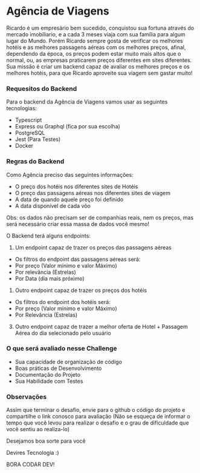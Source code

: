 # Agência de Viagens 

Ricardo é um empresário bem sucedido, conquistou sua fortuna através do mercado imobíliario, e a cada 3 meses viaja com sua família para algum lugar do Mundo.
Porém Ricardo sempre gosta de verificar os melhores hotéis e as melhores passagens aéreas com os melhores preços, afinal, dependendo da época, os preços podem estar muito mais altos que o normal, ou, as empresas praticarem preços diferentes em sites diferentes.
Sua missão é criar um backend capaz de avaliar os melhores preços e os melhores hotéis, para que Ricardo aproveite sua viagem sem gastar muito!

### Requesitos do Backend

Para o backend da Agência de Viagens vamos usar as seguintes tecnologias:
- Typescript 
- Express ou Graphql (fica por sua escolha)
- PostgreSQL
- Jest (Para Testes)
- Docker

### Regras do Backend

Como Agência preciso das seguintes informações:
- O preço dos hotéis nos diferentes sites de Hotéis
- O preço das passagens aéreas nos diferentes sites de viagem
- A data de quando aquele preço foi definido
- A data disponível de cada vôo

Obs: os dados não precisam ser de companhias reais, nem os preços, mas será necessário criar essa massa de dados você mesmo!

O Backend terá alguns endpoints:
1. Um endpoint capaz de trazer os preços das passagens aéreas
- Os filtros do endpoint das passagens aéreas será: 
 - Por preço (Valor mínimo e valor Máximo)
 - Por relevância (Estrelas)
 - Por Data (dia mais próximo)

1. Outro endpoint capaz de trazer os preços dos hotéis 
- Os filtros do endpoint dos hotéis será:
 - Por preço (Valor mínimo e valor Máximo)
 - Por Relevância (Estrelas)

3. Outro endpoint capaz de trazer a melhor oferta de Hotel + Passagem Aérea do dia selecionado pelo usuário


### O que será avaliado nesse Challenge

- Sua capacidade de organização de código 
- Boas práticas de Desenvolvimento
- Documentação do Projeto
- Sua Habilidade com Testes 


### Observações 

Assim que terminar o desafio, envie para o github o código do projeto e compartilhe o link conosco para avaliação (Não se esqueça de informar o tempo que você levou para realizar o desafio e o grau de dificuldade que você sentiu ao realiza-lo)

Desejamos boa sorte para você

Devires Tecnologia :)

BORA CODAR DEV!




